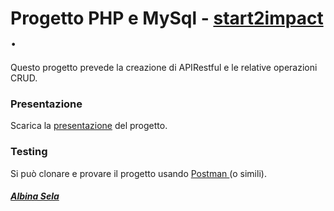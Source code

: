 <h1> Progetto PHP e MySql - <a href="https://talent.start2impact.it"> start2impact </a>. </h1>

<p> Questo progetto prevede la creazione di APIRestful e le relative operazioni CRUD. </p>

<h3>Presentazione</h3>
Scarica la <a href="https://github.com/albinaAS93/php_project/files/8764199/Progetto.PHP.e.MySQL.di.Albina.Sela.pdf">presentazione</a> del progetto.

<h3> Testing </h3>

Si può clonare e provare il progetto usando <a href="https://www.postman.com/">Postman </a> (o simili).

<h5> <a href="https://www.linkedin.com/feed/?trk=guest_homepage-basic_nav-header-signin"> Albina Sela </a> </h5>
